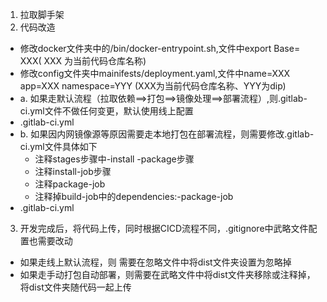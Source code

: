 1. 拉取脚手架
2. 代码改造
  - 修改docker文件夹中的/bin/docker-entrypoint.sh,文件中export Base= XXX( XXX 为当前代码仓库名称)
  - 修改config文件夹中mainifests/deployment.yaml,文件中name=XXX app=XXX namespace=YYY (XXX为当前代码仓库名称、YYY为dip)
  - a. 如果走默认流程（拉取依赖==>打包==>镜像处理==>部署流程）,则.gitlab-ci.yml文件不做任何变更，默认使用线上配置
  - .gitlab-ci.yml
  - b. 如果因内网镜像源等原因需要走本地打包在部署流程，则需要修改.gitlab-ci.yml文件具体如下
    - 注释stages步骤中-install -package步骤
    - 注释install-job步骤
    - 注释package-job
    - 注释掉build-job中的dependencies:-package-job
  - .gitlab-ci.yml
3. 开发完成后，将代码上传，同时根据CICD流程不同，.gitignore中武略文件配置也需要改动
  - 如果走线上默认流程，则 需要在忽略文件中将dist文件夹设置为忽略掉
  - 如果走手动打包自动部署，则需要在武略文件中将dist文件夹移除或注释掉，将dist文件夹随代码一起上传